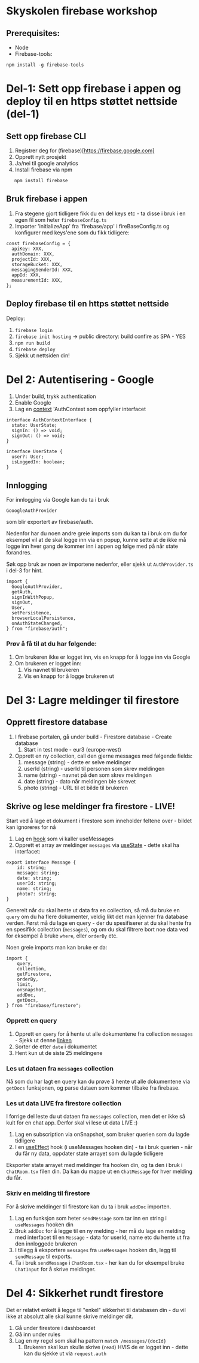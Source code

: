 # Skyskolen firebase workshop

## Prerequisites:

-   Node
-   Firebase-tools:

```
npm install -g firebase-tools
```

# Del-1: Sett opp firebase i appen og deploy til en https støttet nettside (del-1)

## Sett opp firebase CLI

1. Registrer deg for (firebase)[https://firebase.google.com]
2. Opprett nytt prosjekt
3. Ja/nei til google analytics
4. Install firebase via npm

```
   npm install firebase
```

## Bruk firebase i appen

1. Fra stegene gjort tidligere fikk du en del keys etc - ta disse i bruk i en egen fil som heter `firebaseConfig.ts`
1. Importer 'initializeApp' fra 'firebase/app' i fireBaseConfig.ts og konfigurer med keys'ene som du fikk tidligere:

```
const firebaseConfig = {
  apiKey: XXX,
  authDomain: XXX,
  projectId: XXX,
  storageBucket: XXX,
  messagingSenderId: XXX,
  appId: XXX,
  measurementId: XXX,
};
```

## Deploy firebase til en https støttet nettside

Deploy:

1. `firebase login`
2. `firebase init hosting` ->
   public directory: build
   confire as SPA - YES
3. `npm run build`
4. `firebase deploy`
5. Sjekk ut nettsiden din!

# Del 2: Autentisering - Google

1. Under build, trykk authentication
2. Enable Google
3. Lag en [context](https://reactjs.org/docs/context.html) 'AuthContext som oppfyller interfacet

```
interface AuthContextInterface {
  state: UserState;
  signIn: () => void;
  signOut: () => void;
}

interface UserState {
  user?: User;
  isLoggedIn: boolean;
}
```

## Innlogging

For innlogging via Google kan du ta i bruk

```
GooogleAuthProvider
```

som blir exportert av firebase/auth.

Nedenfor har du noen andre greie imports som du kan ta i bruk om du for eksempel vil at de skal logge inn via en popup, kunne sette at de ikke må logge inn hver gang de kommer inn i appen og følge med på når state forandres.

Søk opp bruk av noen av importene nedenfor, eller sjekk ut `AuthProvider.ts` i del-3 for hint.

```
import {
  GoogleAuthProvider,
  getAuth,
  signInWithPopup,
  signOut,
  User,
  setPersistence,
  browserLocalPersistence,
  onAuthStateChanged,
} from "firebase/auth";
```

### Prøv å få til at du har følgende:

1. Om brukeren ikke er logget inn, vis en knapp for å logge inn via Google
2. Om brukeren er logget inn:
    1. Vis navnet til brukeren
    2. Vis en knapp for å logge brukeren ut

# Del 3: Lagre meldinger til firestore

## Opprett firestore database

1. I firebase portalen, gå under build - Firestore database - Create database
    1. Start in test mode - eur3 (europe-west)
2. Opprett en ny collection, call den gjerne messages med følgende fields:
    1. message (string) - dette er selve meldinger
    2. userId (string) - userId til personen som skrev meldingen
    3. name (string) - navnet på den som skrev meldingen
    4. date (string) - dato når meldingen ble skrevet
    5. photo (string) - URL til et bilde til brukeren

## Skrive og lese meldinger fra firestore - LIVE!

Start ved å lage et dokument i firestore som inneholder feltene over - bildet kan ignoreres for nå

1. Lag en [hook](https://reactjs.org/docs/hooks-intro.html) som vi kaller useMessages
2. Opprett et array av meldinger `messages` via [useState](https://reactjs.org/docs/hooks-state.html) - dette skal ha interfacet:

```
export interface Message {
    id: string;
    message: string;
    date: string;
    userId: string;
    name: string;
    photo?: string;
}
```

Generelt når du skal hente ut data fra en collection, så må du bruke en `query` om du ha flere dokumenter, veldig likt det man kjenner fra database verden.
Først må du lage en query - der du spesifiserer at du skal hente fra en spesifikk collection (`messages`), og om du skal filtrere bort noe data ved for eksempel å bruke `where`, eller `orderBy` etc.

Noen greie imports man kan bruke er da:

```
import {
    query,
    collection,
    getFirestore,
    orderBy,
    limit,
    onSnapshot,
    addDoc,
    getDocs,
} from "firebase/firestore";
```

### Opprett en query

1. Opprett en `query` for å hente ut alle dokumentene fra collection `messages` - Sjekk ut denne [linken](https://firebase.google.com/docs/firestore/query-data/get-data)
2. Sorter de etter `date` i dokumentet
3. Hent kun ut de siste 25 meldingene

### Les ut dataen fra `messages` collection

Nå som du har lagt en query kan du prøve å hente ut alle dokumentene via `getDocs` funksjonen, og parse dataen som kommer tilbake fra firebase.

### Les ut data LIVE fra firestore collection

I forrige del leste du ut dataen fra `messages` collection, men det er ikke så kult for en chat app.
Derfor skal vi lese ut data LIVE :)

1. Lag en subscription via onSnapshot, som bruker querien som du lagde tidligere
2. I en [useEffect](https://reactjs.org/docs/hooks-effect.html) hook (i useMessages hooken din) - ta i bruk querien - når du får ny data, oppdater state arrayet som du lagde tidligere

Eksporter state arrayet med meldinger fra hooken din, og ta den i bruk i `ChatRoom.tsx` filen din. Da kan du mappe ut en `ChatMessage` for hver melding du får.

### Skriv en melding til firestore

For å skrive meldinger til firestore kan du ta i bruk `addDoc` importen.

1. Lag en funksjon som heter `sendMessage` som tar inn en string i `useMessages` hooken din
2. Bruk `addDoc` for å legge til en ny melding - her må du lage en melding med interfacet til en `Message` - data for userId, name etc du hente ut fra den innloggede brukeren
3. I tillegg å eksportere `messages` fra `useMessages` hooken din, legg til `sendMessage` til exports.
4. Ta i bruk `sendMessage` i `ChatRoom.tsx` - her kan du for eksempel bruke `ChatInput` for å skrive meldinger.

# Del 4: Sikkerhet rundt firestore

Det er relativt enkelt å legge til "enkel" sikkerhet til databasen din - du vil ikke at absolutt alle skal kunne skrive meldinger dit.

1. Gå under firestore i dashboardet
2. Gå inn under rules
3. Lag en ny regel som skal ha pattern `match /messages/{docId}`
    1. Brukeren skal kun skulle skrive (`read`) HVIS de er logget inn - dette kan du sjekke ut via `request.auth`

